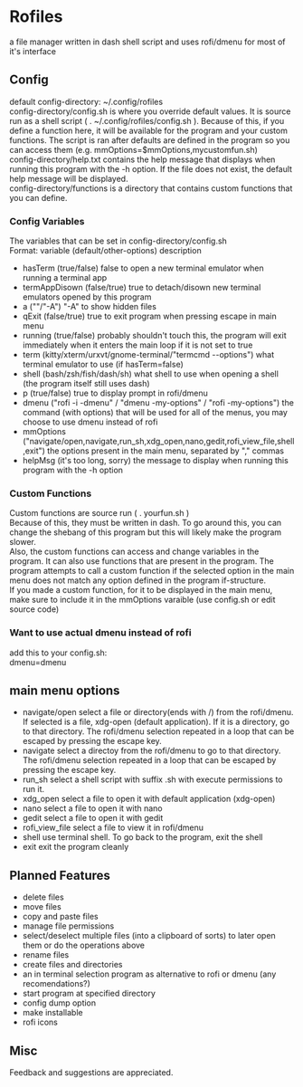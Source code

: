 # Rofiles
a file manager written in dash shell script and uses rofi/dmenu for most of it's interface

## Config
default config-directory: ~/.config/rofiles  
config-directory/config.sh is where you override default values. It is source run as a shell script ( . ~/.config/rofiles/config.sh ). Because of this, if you define a function here, it will be available for the program and your custom functions. The script is ran after defaults are defined in the program so you can access them (e.g. mmOptions=$mmOptions,mycustomfun.sh)   
config-directory/help.txt contains the help message that displays when running this program with the -h option. If the file does not exist, the default help message will be displayed.   
config-directory/functions is a directory that contains custom functions that you can define.

### Config Variables
The variables that can be set in config-directory/config.sh  
Format: variable (default/other-options) description  
 - hasTerm (true/false) false to open a new terminal emulator when running a terminal app
 - termAppDisown (false/true) true to detach/disown new terminal emulators opened by this program
 - a (""/"-A") "-A" to show hidden files
 - qExit (false/true) true to exit program when pressing escape in main menu
 - running (true/false) probably shouldn't touch this, the program will exit immediately when it enters the main loop if it is not set to true
 - term (kitty/xterm/urxvt/gnome-terminal/"termcmd --options") what terminal emulator to use (if hasTerm=false)
 - shell (bash/zsh/fish/dash/sh) what shell to use when opening a shell (the program itself still uses dash)
 - p (true/false) true to display prompt in rofi/dmenu
 - dmenu ("rofi -i -dmenu" / "dmenu -my-options" / "rofi -my-options") the command (with options) that will be used for all of the menus, you may choose to use dmenu instead of rofi
 - mmOptions ("navigate/open,navigate,run_sh,xdg_open,nano,gedit,rofi_view_file,shell,exit") the options present in the main menu, separated by "," commas
 - helpMsg (it's too long, sorry) the message to display when running this program with the -h option

### Custom Functions
Custom functions are source run ( . yourfun.sh )   
Because of this, they must be written in dash. To go around this, you can change the shebang of this program but this will  likely make the program slower.  
Also, the custom functions can access and change variables in the program. It can also use functions that are present in the program.
The program attempts to call a custom function if the selected option in the main menu does not match any option defined in the program if-structure.   
If you made a custom function, for it to be displayed in the main menu, make sure to include it in the mmOptions varaible (use config.sh or edit source code)

### Want to use actual dmenu instead of rofi
add this to your config.sh:  
dmenu=dmenu

## main menu options
 - navigate/open  select a file or directory(ends with /) from the rofi/dmenu. If selected is a file, xdg-open (default application). If it is a directory, go to that directory. The rofi/dmenu selection repeated in a loop that can be escaped by pressing the escape key.
 - navigate  select a directoy from the rofi/dmenu to go to that directory. The rofi/dmenu selection repeated in a loop that can be escaped by pressing the escape key.
 - run_sh  select a shell script with suffix .sh with execute permissions to run it.
 - xdg_open  select a file to open it with default application (xdg-open)
 - nano  select a file to open it with nano
 - gedit  select a file to open it with gedit
 - rofi_view_file  select a file to view it in rofi/dmenu
 - shell  use terminal shell. To go back to the program, exit the shell
 - exit  exit the program cleanly


## Planned Features
 - delete files
 - move files
 - copy and paste files
 - manage file permissions
 - select/deselect multiple files (into a clipboard of sorts) to later open them or do the operations above
 - rename files
 - create files and directories
 - an in terminal selection program as alternative to rofi or dmenu (any recomendations?)
 - start program at specified directory
 - config dump option
 - make installable
 - rofi icons
 
 ## Misc
 Feedback and suggestions are appreciated.
